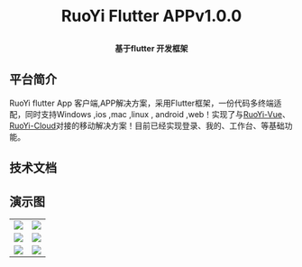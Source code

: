 
<h1 align="center" style="margin: 30px 0 30px; font-weight: bold;">RuoYi Flutter APPv1.0.0</h1>
<h4 align="center">基于flutter 开发框架</h4>


## 平台简介

RuoYi flutter App 客户端,APP解决方案，采用Flutter框架，一份代码多终端适配，同时支持Windows ,ios ,mac ,linux , android ,web！实现了与[RuoYi-Vue](https://gitee.com/y_project/RuoYi-Vue)、[RuoYi-Cloud](https://gitee.com/y_project/RuoYi-Cloud)对接的移动解决方案！目前已经实现登录、我的、工作台、等基础功能。

## 技术文档


## 演示图
<table>
    <tr>
        <td><img src="https://mouor001.oss-cn-beijing.aliyuncs.com/login.png"/></td>
        <td><img src="https://mouor001.oss-cn-beijing.aliyuncs.com/work.png"/></td>
    </tr>
     <tr>
        <td><img src="https://mouor001.oss-cn-beijing.aliyuncs.com/my.png"/></td>
        <td><img src="https://mouor001.oss-cn-beijing.aliyuncs.com/info.png"/></td>
    </tr>
     <tr>
        <td><img src="https://mouor001.oss-cn-beijing.aliyuncs.com/settings.png"/></td>
        <td><img src="https://mouor001.oss-cn-beijing.aliyuncs.com/editpwd.png"/></td>
    </tr>
</table>

 



